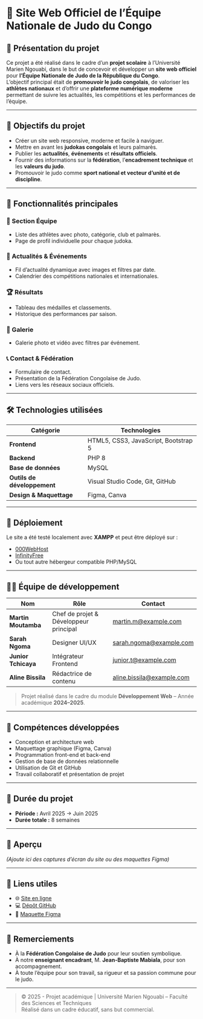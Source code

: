 # 🥋 Site Web Officiel de l’Équipe Nationale de Judo du Congo

## 📘 Présentation du projet

Ce projet a été réalisé dans le cadre d’un **projet scolaire** à l’Université Marien Ngouabi, dans le but de concevoir et développer un **site web officiel** pour **l’Équipe Nationale de Judo de la République du Congo**.  
L’objectif principal était de **promouvoir le judo congolais**, de valoriser les **athlètes nationaux** et d’offrir une **plateforme numérique moderne** permettant de suivre les actualités, les compétitions et les performances de l’équipe.

---

## 🎯 Objectifs du projet

- Créer un site web responsive, moderne et facile à naviguer.  
- Mettre en avant les **judokas congolais** et leurs palmarès.  
- Publier les **actualités**, **événements** et **résultats officiels**.  
- Fournir des informations sur la **fédération**, l’**encadrement technique** et les **valeurs du judo**.  
- Promouvoir le judo comme **sport national et vecteur d’unité et de discipline**.

---

## 🧩 Fonctionnalités principales

### 👥 Section Équipe
- Liste des athlètes avec photo, catégorie, club et palmarès.  
- Page de profil individuelle pour chaque judoka.  

### 📰 Actualités & Événements
- Fil d’actualité dynamique avec images et filtres par date.  
- Calendrier des compétitions nationales et internationales.  

### 🏆 Résultats
- Tableau des médailles et classements.  
- Historique des performances par saison.  

### 📸 Galerie
- Galerie photo et vidéo avec filtres par événement.  

### 📞 Contact & Fédération
- Formulaire de contact.  
- Présentation de la Fédération Congolaise de Judo.  
- Liens vers les réseaux sociaux officiels.  

---

## 🛠️ Technologies utilisées

| Catégorie | Technologies |
|------------|---------------|
| **Frontend** | HTML5, CSS3, JavaScript, Bootstrap 5 |
| **Backend** | PHP 8 |
| **Base de données** | MySQL |
| **Outils de développement** | Visual Studio Code, Git, GitHub |
| **Design & Maquettage** | Figma, Canva |

---

## 🚀 Déploiement

Le site a été testé localement avec **XAMPP** et peut être déployé sur :  
- [000WebHost](https://www.000webhost.com)  
- [InfinityFree](https://www.infinityfree.net)  
- Ou tout autre hébergeur compatible PHP/MySQL  

---

## 👨‍💻 Équipe de développement

| Nom | Rôle | Contact |
|------|------|----------|
| **Martin Moutamba** | Chef de projet & Développeur principal | martin.m@example.com |
| **Sarah Ngoma** | Designer UI/UX | sarah.ngoma@example.com |
| **Junior Tchicaya** | Intégrateur Frontend | junior.t@example.com |
| **Aline Bissila** | Rédactrice de contenu | aline.bissila@example.com |

> Projet réalisé dans le cadre du module **Développement Web** – Année académique **2024–2025**.

---

## 🧠 Compétences développées

- Conception et architecture web  
- Maquettage graphique (Figma, Canva)  
- Programmation front-end et back-end  
- Gestion de base de données relationnelle  
- Utilisation de Git et GitHub  
- Travail collaboratif et présentation de projet  

---

## 📅 Durée du projet

- **Période :** Avril 2025 → Juin 2025  
- **Durée totale :** 8 semaines  

---

## 📸 Aperçu

*(Ajoute ici des captures d’écran du site ou des maquettes Figma)*  

---

## 🔗 Liens utiles

- 🌐 [Site en ligne](#)  
- 💻 [Dépôt GitHub](#)  
- 🎨 [Maquette Figma](#)  

---

## 🏅 Remerciements

- À la **Fédération Congolaise de Judo** pour leur soutien symbolique.  
- À notre **enseignant encadrant**, M. **Jean-Baptiste Mabiala**, pour son accompagnement.  
- À toute l’équipe pour son travail, sa rigueur et sa passion commune pour le judo.  

---

> © 2025 - Projet académique | Université Marien Ngouabi – Faculté des Sciences et Techniques  
> Réalisé dans un cadre éducatif, sans but commercial.


